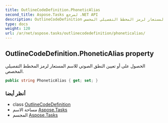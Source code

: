 ```yaml
---
title: OutlineCodeDefinition.PhoneticAlias
second_title: Aspose.Tasks لمرجع .NET API
description: OutlineCodeDefinition ملكية. الحصول على أو تعيين النطق الصوتي للاسم المستعار لرمز المخطط التفصيلي المخصص.
type: docs
weight: 120
url: /ar/net/aspose.tasks/outlinecodedefinition/phoneticalias/
---
```

## OutlineCodeDefinition.PhoneticAlias property

الحصول على أو تعيين النطق الصوتي للاسم المستعار لرمز المخطط التفصيلي المخصص.

```csharp
public string PhoneticAlias { get; set; }
```

### أنظر أيضا

* class [OutlineCodeDefinition](../)
* مساحة الاسم [Aspose.Tasks](../../outlinecodedefinition/)
* المجسم [Aspose.Tasks](../../../)


